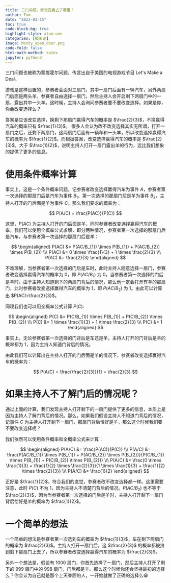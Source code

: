 ```yaml
---
title: 三门问题，直觉究竟去了哪里？
author: Tom
date: "2023-03-15"
toc: true
code-block-bg: true
highlight-style: atom-one
categories: [概率论]
image: Monty_open_door.png
code-fold: false
html-math-method: katex
jupyter: python3
---
```


三门问题也被称为蒙提霍尔问题，传言出自于美国的电视游戏节目 Let's Make a Deal。

游戏是这样设置的，参赛者会面对三扇门，其中一扇门后面有一辆汽车，另外两扇门后面是两头羊。参赛者自由选择一扇门，然后主持人会开启剩下两扇门中的一扇，露出其中一头羊。这时候，主持人会询问参赛者要不要改变选择。如果是你，你会改变选择么？

答案是应该改变选择，换剩下那扇门赢得汽车的概率是 $\frac{2}{3}$，不换赢得汽车的概率只有 $\frac{1}{3}$。
很多人会认为改不改变选择其实无所谓，打开一扇门之后，还剩下两扇门，这两扇门后面有一辆车和一头羊，所以改变选择赢得汽车的概率为 $\frac{1}{2}$。而根据答案，改变选择赢得汽车的概率是 $\frac{2}{3}$，大于 $\frac{1}{2}$，说明主持人打开一扇门露出羊的行为，远比我们想象的提供了更多的信息。

# 使用条件概率计算

事实上，这是一个条件概率问题。记参赛者改变选择赢得汽车为事件 $A$，参赛者第一次选择的那扇门后是汽车为事件 $B_{1}$，第一次选择的那扇门后是羊为事件 $B_{2}$，主持人打开的门后面是羊为事件 $C$。那么我们要求的概率为：

$$
P(A/C) = \frac{P(AC)}{P(C)}
$$

这里，$P(AC)$ 为主持人打开的门后面是羊，同时参赛者改变选择赢得汽车的概率，我们可以使用全概率公式求解，即分两种情况，参赛者第一次选择的那扇门后是汽车，与参赛者第一次选择的那扇门后是羊：

$$
\begin{aligned}
P(AC) &= P(AC/B_{1}) \times P(B_{1}) + P(AC/B_{2}) \times P(B_{2}) \\\
P(AC) &= 0 \times \frac{1}{3} + 1 \times \frac{2}{3} \\\
P(AC) &= \frac{2}{3}
\end{aligned}
$$

不难理解，当参赛者第一次选择的门后是车时，此时主持人随意选择一扇门，参赛者改变选择赢得汽车的概率为 0，即 $P(AC/B_{1})$ 为 0。当参赛者第一次选择的门后是羊时，由于主持人知道剩下的两扇门背后的情况，那么他一定会打开有羊的那扇门，此时参赛者改变选择赢得汽车的概率为 1，即 $P(AC/B_{2})$ 为 1。由此可以计算出 $P(AC)=\frac{2}{3}$。

同理我们也可以用全概率公式计算 $P(C)$:

$$
\begin{aligned}
P(C) &= P(C/B_{1}) \times P(B_{1}) + P(C/B_{2}) \times P(B_{2}) \\\
P(C) &= 1 \times \frac{1}{3} + 1 \times \frac{2}{3} \\\
P(C) &= 1
\end{aligned}
$$

事实上，无论参赛者第一次选择的门背后是车还是羊，主持人打开的门背后是羊的概率都为 1，因为主持人知道门背后的情况。

由此我们可以计算出在主持人打开的门后面是羊的情况下，参赛者改变选择赢得汽车的概率为：

$$
P(A/C) = \frac{\frac{2}{3}}{1} = \frac{2}{3}
$$

# 如果主持人不了解门后的情况呢？

通过上面的计算，我们发现主持人打开剩下的一扇门提供了更多的信息，本质上是因为主持人了解门背后的情况。那么，如果我们假设主持人不知道门背后的情况，记事件 $C$ 为主持人打开剩下一扇门，那扇门背后恰好是羊，那么这个时候我们要不要改变选择呢？

我们依然可以使用条件概率和全概率公式来计算：

$$
\begin{aligned}
P(A/C) &= \frac{P(AC)}{P(C)} \\\
P(A/C) &= \frac{P(AC/B_{1}) \times P(B_{1}) + P(AC/B_{2}) \times P(B_{2})}{P(C/B_{1}) \times P(B_{1}) + P(C/B_{2}) \times P(B_{2})} \\\
P(A/C) &= \frac{0 \times \frac{1}{3} + \frac{1}{2} \times \frac{2}{3}}{1 \times \frac{1}{3} + \frac{1}{2} \times \frac{2}{3}} \\\
P(A/C) &= \frac{1}{2}
\end{aligned}
$$

正好是 $\frac{1}{2}$，符合我们的直觉，参赛者改不改变选择都一样。这里需要注意，此时 $P(C)$ 不为 1，因为主持人不清楚门背后的情况。$P(AC/B_{2})$ 也不等于 $\frac{2}{3}$，因为当参赛者第一次选择的门后是羊时，主持人打开剩下一扇门背后恰好是羊的概率为 $\frac{1}{2}$。

# 一个简单的想法

一个简单的想法是参赛者第一次选到车的概率为 $\frac{1}{3}$，车在剩下两扇门的概率为 $\frac{2}{3}$。主持人打开一扇门后，这 $\frac{2}{3}$ 的概率都被挤到剩下那扇门上去了，所以参赛者改变选择赢得汽车的概率为 $\frac{2}{3}$。

另外一个想法是，假设有 1000 扇门，你首先选择了一扇门，然后主持人打开了剩下的 999 扇门中的 998 扇门，门后都是羊。那么这个时候你还会坚持最初的选择么？你会认为自己就是那个上天眷顾的人，一开始就做了正确的选择么😀